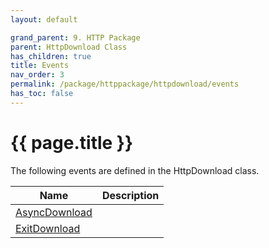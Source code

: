 ```yaml
---
layout: default

grand_parent: 9. HTTP Package
parent: HttpDownload Class
has_children: true
title: Events
nav_order: 3
permalink: /package/httppackage/httpdownload/events
has_toc: false
---
```

# {{ page.title }}

The following events are defined in the HttpDownload class.

|Name       |  Description    |
|----------	|-----------------|
|[AsyncDownload](/package/httppackage/httpdownload/events/asyncdownload)||
|[ExitDownload](/package/httppackage/httpdownload/events/exitdownload)||